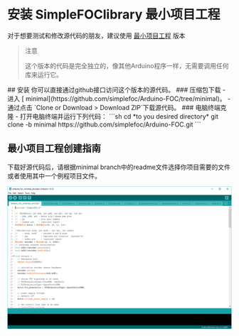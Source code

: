 
# 安装 SimpleFOClibrary 最小项目工程

对于想要测试和修改源代码的朋友，建议使用 [<i class="fa fa-code-fork"></i> 最小项目工程](https://github.com/simplefoc/Arduino-FOC/tree/minimal) 版本
<blockquote class="info"><p class="heading">注意</p>这个版本的代码是完全独立的，像其他Arduino程序一样，无需要调用任何库来运行它。</blockquote> 
## <i class="fa fa-github"></i>  安装
你可以直接通过github接口访问这个版本的源代码。
### <i class="fa fa-download"></i> 压缩包下载
- 进入 [<i class="fa fa-code-fork"></i> minimal](https://github.com/simplefoc/Arduino-FOC/tree/minimal)。
- 通过点击 `Clone or Download > Download ZIP`下载源代码。
### <i class="fa fa-terminal"></i> 电脑终端克隆
- 打开电脑终端并运行下列代码：
  ```sh
  cd *to you desired directory*
  git clone -b minimal https://github.com/simplefoc/Arduino-FOC.git
  ```

## <i class="fa fa-desktop"></i>  最小项目工程创建指南
下载好源代码后，请根据minimal branch中的readme文件选择你项目需要的文件或者使用其中一个例程项目文件。

<p><img src="extras/Images/minimal.gif" class="width80"></p>
